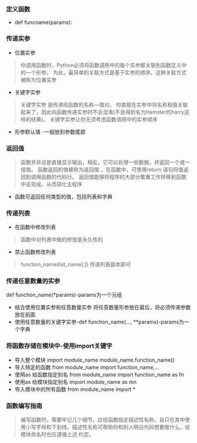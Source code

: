 ### 定义函数
- def funcname(params):

### 传递实参
- 位置实参
>  你调用函数时，Python必须将函数调用中的每个实参都关联到函数定义中的一个形参。
为此，最简单的关联方式是基于实参的顺序。这种关联方式被称为位置实参

- 关键字实参
> 关键字实参 是传递给函数的名称—值对。
你直接在实参中将名称和值关联起来了，因此向函数传递实参时不会混淆(不会得到名为Hamster的harry这样的结果)。
关键字实参让你无须考虑函数调用中的实参顺序

- 形参默认值 -一般放到参数尾部

### 返回值
> 函数并非总是直接显示输出，相反，它可以处理一些数据，并返回一个或一组值。
函数返回的值被称为返回值 。在函数中，可使用return 语句将值返回到调用函数的代码行。
返回值能够将程序的大部分繁重工作转移到函数中去完成。从而简化主程序

- 函数可返回任何类型的值，包括列表和字典

### 传递列表
- 在函数中修改列表
> 函数中对列表中做的修改是永久性的
- 禁止函数修改列表
> function_name(list_name[:]) 传递列表副本即可

### 传递任意数量的实参
def function_name(*params)-params为一个元组
- 结合使用位置实参和任意数量实参 将任意数量形参放在最后，将必须传递参数放在前面
- 使用任意数量的关键字实参-def function_name(..., **params)-params为一个字典

### 将函数存储在模块中-使用import关键字
- 导入整个模块
import module_name
module_name.function_name()
- 导入特定的函数
from module_name import function_name,...
- 使用as 给函数指定别名
from module_name import function_name as fn
- 使用as 给模块指定别名
import module_name as mn
- 导入模块中的所有函数
from module_name import *

### 函数编写指南
> 编写函数时，需要牢记几个细节。应给函数指定描述性名称，且只在其中使用小写字母和下划线。描述性名称可帮助你和别人明白代码想要做什么。给模块命名时也应遵循上述
约定。




